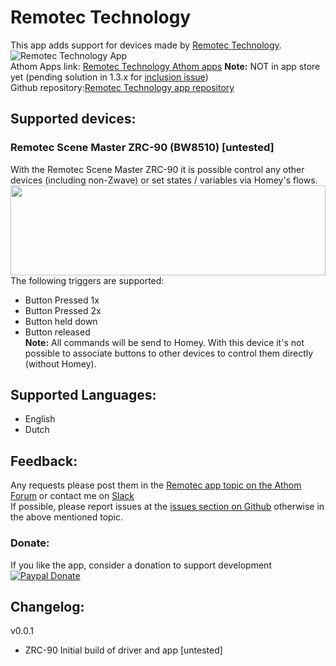 # Remotec Technology
This app adds support for devices made by [Remotec Technology](http://www.remotec.com.hk).  
![Remotec Technology App](https://github.com/TedTolboom/hk.com.remotec/blob/master/assets/images/small.jpg "Remotec Technology app")   
Athom Apps link:  [Remotec Technology Athom apps](https://apps.athom.com/app/hk.com.remotec)
                  **Note:** NOT in app store yet (pending solution in 1.3.x for [inclusion issue](https://github.com/athombv/homey/issues/1492))                     
Github repository:[Remotec Technology app repository](https://github.com/TedTolboom/hk.com.remotec)   

## Supported devices:
### Remotec Scene Master ZRC-90 (BW8510) [untested]
With the Remotec Scene Master ZRC-90 it is possible control any other devices (including non-Zwave) or set states / variables via Homey's flows.  
<a href="https://github.com/TedTolboom/hk.com.remotec">
  <img src="https://github.com/TedTolboom/hk.com.remotec/blob/master/drivers/ZRC-90/assets/icon.svg" width="100%" height="144">
</a>   
The following triggers are supported:   
* Button Pressed 1x   
* Button Pressed 2x     
* Button held down     
* Button released    
**Note:** All commands will be send to Homey. With this device it's not possible to associate buttons to other devices to control them directly (without Homey).   

## Supported Languages:
* English   
* Dutch    

## Feedback:
Any requests please post them in the [Remotec app topic on the Athom Forum](https://forum.athom.com/discussion/3113/) or contact me on [Slack](https://athomcommunity.slack.com/team/tedtolboom)    
If possible, please report issues at the [issues section on Github](https://github.com/TedTolboom/hk.com.remotec/issues) otherwise in the above mentioned topic.     

### Donate:
If you like the app, consider a donation to support development    
[![Paypal Donate](https://www.paypalobjects.com/en_US/NL/i/btn/btn_donateCC_LG.gif)](https://www.paypal.com/cgi-bin/webscr?cmd=_donations&business=5JCN4Q3XSBTBJ&lc=NL&item_name=Athom%20Homey%20apps&item_number=Remotec%20Technologies%20app&currency_code=EUR&bn=PP%2dDonationsBF%3abtn_donateCC_LG%2egif%3aNonHosted)

## Changelog:
v0.0.1    
* ZRC-90 Initial build of driver and app [untested]  
